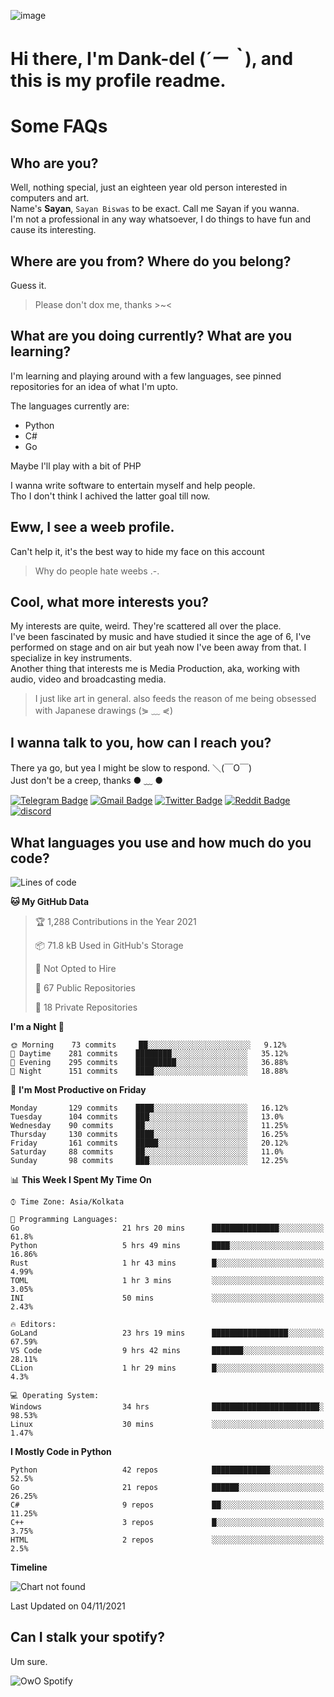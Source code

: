 ![image](https://user-images.githubusercontent.com/63096193/125182844-29f20800-e22f-11eb-8dc9-b0f2d29647bb.png)

# **Hi there, I'm Dank-del (*´ー｀*), and this is my profile readme.**
<!--  [![Profile views](https://gpvc.arturio.dev/dank-del)](https://github.com/dank-del) -->
# Some FAQs

## **Who are you?**

Well, nothing special, just an eighteen year old person interested in computers and art. \
Name's **Sayan**, `Sayan Biswas` to be exact. Call me Sayan if you wanna. \
I'm not a professional in any way whatsoever, I do things to have fun and cause its interesting.

## **Where are you from? Where do you belong?**

Guess it.
> Please don't dox me, thanks >~<

## **What are you doing currently? What are you learning?**

I'm learning and playing around with a few languages, see pinned repositories for an idea of what I'm upto.

The languages currently are:

- Python
- C#
- Go

Maybe I'll play with a bit of PHP

I wanna write software to entertain myself and help people. \
Tho I don't think I achived the latter goal till now.

## **Eww, I see a weeb profile.**

Can't help it, it's the best way to hide my face on this account
> Why do people hate weebs .-.

## **Cool, what more interests you?**

My interests are quite, weird. They're scattered all over the place. \
I've been fascinated by music and have studied it since the age of 6, I've performed on stage and on air but yeah now I've been away from that. I specialize in key instruments. \
Another thing that interests me is Media Production, aka, working with audio, video and broadcasting media.

> I just like art in general. also feeds the reason of me being obsessed with Japanese drawings (⋟ ﹏ ⋞)

## **I wanna talk to you, how can I reach you?**

There ya go, but yea I might be slow to respond. ＼(￣O￣) \
Just don't be a creep, thanks ● ﹏ ●

[![Telegram Badge](https://img.shields.io/badge/-dank_as_fuck-1ca0f1?style=flat-square&logo=telegram&logoColor=white&link=https://t.me/dank_as_fuck)](https://t.me/dank_as_fuck)
[![Gmail Badge](https://img.shields.io/badge/-chizuru@kanojo.tk-c14438?style=flat-square&logo=Gmail&logoColor=white&link=mailto:chizuru@kanojo.tk)](mailto:chizuru@kanojo.tk)
[![Twitter Badge](https://img.shields.io/twitter/follow/TheDankDel?style=social)](https://twitter.com/TheDankDel)
[![Reddit Badge](https://img.shields.io/reddit/user-karma/combined/dank_as_fuck_?style=social)](https://www.reddit.com/user/dank_as_fuck_/)
[![discord](https://discord-md-badge.vercel.app/api/shield/506536929152466945?style=social)](https://discordapp.com/users/506536929152466945)

## **What languages you use and how much do you code?**

<!--START_SECTION:waka-->
![Lines of code](https://img.shields.io/badge/From%20Hello%20World%20I%27ve%20Written-947590%20lines%20of%20code-blue)

**🐱 My GitHub Data** 

> 🏆 1,288 Contributions in the Year 2021
 > 
> 📦 71.8 kB Used in GitHub's Storage 
 > 
> 🚫 Not Opted to Hire
 > 
> 📜 67 Public Repositories 
 > 
> 🔑 18 Private Repositories  
 > 
**I'm a Night 🦉** 

```text
🌞 Morning    73 commits     ██░░░░░░░░░░░░░░░░░░░░░░░   9.12% 
🌆 Daytime    281 commits    ████████░░░░░░░░░░░░░░░░░   35.12% 
🌃 Evening    295 commits    █████████░░░░░░░░░░░░░░░░   36.88% 
🌙 Night      151 commits    ████░░░░░░░░░░░░░░░░░░░░░   18.88%

```
📅 **I'm Most Productive on Friday** 

```text
Monday       129 commits    ████░░░░░░░░░░░░░░░░░░░░░   16.12% 
Tuesday      104 commits    ███░░░░░░░░░░░░░░░░░░░░░░   13.0% 
Wednesday    90 commits     ██░░░░░░░░░░░░░░░░░░░░░░░   11.25% 
Thursday     130 commits    ████░░░░░░░░░░░░░░░░░░░░░   16.25% 
Friday       161 commits    █████░░░░░░░░░░░░░░░░░░░░   20.12% 
Saturday     88 commits     ██░░░░░░░░░░░░░░░░░░░░░░░   11.0% 
Sunday       98 commits     ███░░░░░░░░░░░░░░░░░░░░░░   12.25%

```


📊 **This Week I Spent My Time On** 

```text
⌚︎ Time Zone: Asia/Kolkata

💬 Programming Languages: 
Go                       21 hrs 20 mins      ███████████████░░░░░░░░░░   61.8% 
Python                   5 hrs 49 mins       ████░░░░░░░░░░░░░░░░░░░░░   16.86% 
Rust                     1 hr 43 mins        █░░░░░░░░░░░░░░░░░░░░░░░░   4.99% 
TOML                     1 hr 3 mins         ░░░░░░░░░░░░░░░░░░░░░░░░░   3.05% 
INI                      50 mins             ░░░░░░░░░░░░░░░░░░░░░░░░░   2.43%

🔥 Editors: 
GoLand                   23 hrs 19 mins      █████████████████░░░░░░░░   67.59% 
VS Code                  9 hrs 42 mins       ███████░░░░░░░░░░░░░░░░░░   28.11% 
CLion                    1 hr 29 mins        █░░░░░░░░░░░░░░░░░░░░░░░░   4.3%

💻 Operating System: 
Windows                  34 hrs              ████████████████████████░   98.53% 
Linux                    30 mins             ░░░░░░░░░░░░░░░░░░░░░░░░░   1.47%

```

**I Mostly Code in Python** 

```text
Python                   42 repos            █████████████░░░░░░░░░░░░   52.5% 
Go                       21 repos            ██████░░░░░░░░░░░░░░░░░░░   26.25% 
C#                       9 repos             ██░░░░░░░░░░░░░░░░░░░░░░░   11.25% 
C++                      3 repos             █░░░░░░░░░░░░░░░░░░░░░░░░   3.75% 
HTML                     2 repos             ░░░░░░░░░░░░░░░░░░░░░░░░░   2.5%

```


**Timeline**

![Chart not found](https://raw.githubusercontent.com/Dank-del/Dank-del/main/charts/bar_graph.png) 


 Last Updated on 04/11/2021
<!--END_SECTION:waka-->

## **Can I stalk your spotify?**

Um sure.

![OwO Spotify](https://spotify-recently-played-readme.vercel.app/api?user=31fdrsslnr7nvq4ytqwtw7c4rxfm&count=5)
